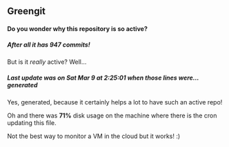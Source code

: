 ## Greengit

#### Do you wonder why this repository is so active?

##### After all it has 947 commits!

But is it *really* active? Well...

##### Last update was on Sat Mar 9 at 2:25:01 when those lines were... generated

Yes, generated, because it certainly helps a lot to have such an active repo!

Oh and there was **71%** disk usage on the machine
where there is the cron updating this file.

Not the best way to monitor a VM in the cloud but it works! :)
